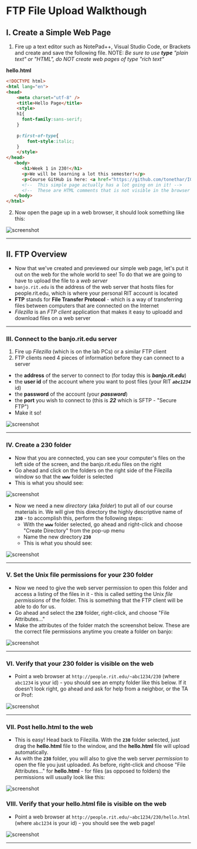# FTP File Upload Walkthough

## I. Create a Simple Web Page

1) Fire up a text editor such as NotePad++, Visual Studio Code, or Brackets and create and save the following file. NOTE: *Be sure to use **type** "plain text" or "HTML", do NOT create web pages of type "rich text"*

**hello.html**

```html
<!DOCTYPE html>
<html lang="en">
<head>
	<meta charset="utf-8" />
	<title>Hello Page</title>
	<style>
	h1{
	  font-family:sans-serif;
	}
	
	p:first-of-type{
		font-style:italic;
	}
	</style>
</head>
   <body>
      <h1>Week 1 in 230!</h1>
      <p>We will be learning a lot this semester!</p>
      <p>Course GitHub is here: <a href="https://github.com/tonethar/IGME-230-Fall-2019">IGME-230 Fall 2019</a></p>
      <!-- 	This simple page actually has a lot going on in it! -->
      <!-- 	These are HTML comments that is not visible in the browser window -->
   </body>
</html>
```

2) Now open the page up in a web browser, it should look something like this:

![screenshot](_images/hello-page.jpg)

<hr>

## II. FTP Overview

- Now that we've created and previewed our simple web page, let's put it out on the web for the whole world to see! To do that we are going to have to upload the file to a *web server*
- `banjo.rit.edu` is the address of the web server that hosts files for people.rit.edu, which is where your personal RIT account is located 
- **FTP** stands for **File Transfer Protocol** - which is a way of transferring files between computers that are connected on the Internet
- *Filezilla* is an *FTP client* application that makes it easy to uploadd and download files on a web server

<hr>

### III. Connect to the banjo.rit.edu server

1. Fire up *Filezilla* (which is on the lab PCs) or a similar FTP client
2. FTP clients need 4 pieces of information before they can connect to a server
- the **address** of the server to connect to (for today this is ***banjo.rit.edu***)
- the **user id** of the account where you want to post files (your RIT ***`abc1234`*** id)
- the **password** of the account (your ***password***)
- the **port** you wish to connect to (this is ***22*** which is SFTP - "Secure FTP")
- Make it so!


![screenshot](_images/FTP-1.jpg)

<hr>

### IV. Create a 230 folder

- Now that you are connected, you can see your computer's files on the left side of the screen, and the banjo.rit.edu files on the right
- Go ahead and click on the folders on the right side of the Filezilla window so that the **`www`** folder is selected
- This is what you should see:

![screenshot](_images/FTP-2.jpg)

- Now we need a new *directory* (aka *folder*) to put all of our course materials in. We will give this directory the highly descriptive name of **`230`** - to accomplish this,  perform the following steps:
  - With the **`www`** folder selected, go ahead and right-click and choose "Create Directory" from the pop-up menu
  - Name the new directory **`230`**
  - This is what you should see:

![screenshot](_images/FTP-6.jpg)

<hr>

### V. Set the Unix file permissions for your 230 folder

- Now we need to give the web server permission to open this folder and access a listing of the files in it - this is called setting the Unix *file permissions* of the folder. This is something that the FTP client will be able to do for us.
- Go ahead and select the **`230`** folder, right-click,  and choose "File Attributes..."
- Make the attributes of the folder match the screenshot below. These are the correct file permissions anytime you create a folder on banjo:

![screenshot](_images/FTP-3.jpg)

<hr>

### VI. Verify that your 230 folder is visible on the web

- Point a web browser at `http://people.rit.edu/~abc1234/230` (where `abc1234` is your id) - you should see an empty folder like this below. If it doesn't look right, go ahead and ask for help from a neighbor, or the TA or Prof:

![screenshot](_images/FTP-4.jpg)
 
<hr>

### VII. Post hello.html to the web

- This is easy! Head back to Filezilla. With the **`230`** folder selected, just drag the **hello.html** file to the window, and the **hello.html** file will upload automatically.
- As with the **`230`** folder, you will also to give the web server *permission* to open the file you just uploaded. As before, right-click and choose "File Attributes..." for **hello.html** - for files (as opposed to folders) the permissions will usually look like this:

![screenshot](_images/FTP-5.jpg)

### VIII. Verify that your hello.html file is visible on the web

- Point a web browser at `http://people.rit.edu/~abc1234/230/hello.html` (where `abc1234` is your id) - you should see the web page!

![screenshot](_images/hello-page.jpg)

<hr>


